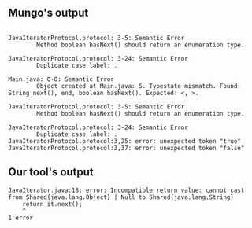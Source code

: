 ## Mungo's output

```

JavaIteratorProtocol.protocol: 3-5: Semantic Error
		Method boolean hasNext() should return an enumeration type.

JavaIteratorProtocol.protocol: 3-24: Semantic Error
		Duplicate case label: .

Main.java: 0-0: Semantic Error
		Object created at Main.java: 5. Typestate mismatch. Found: String next(), end, boolean hasNext(). Expected: <, >.

JavaIteratorProtocol.protocol: 3-5: Semantic Error
		Method boolean hasNext() should return an enumeration type.

JavaIteratorProtocol.protocol: 3-24: Semantic Error
		Duplicate case label: .
JavaIteratorProtocol.protocol:3,25: error: unexpected token "true"
JavaIteratorProtocol.protocol:3,37: error: unexpected token "false"```

## Our tool's output

```
JavaIterator.java:18: error: Incompatible return value: cannot cast from Shared{java.lang.Object} | Null to Shared{java.lang.String}
    return it.next();
    ^
1 error```
